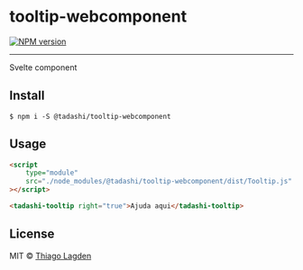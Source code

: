 # tooltip-webcomponent

[![NPM version][npm-img]][npm]


[npm-img]:         https://img.shields.io/npm/v/@tadashi/tooltip-webcomponent.svg
[npm]:             https://www.npmjs.com/package/@tadashi/tooltip-webcomponent

---

Svelte component

## Install

```
$ npm i -S @tadashi/tooltip-webcomponent
```


## Usage

```html
<script
	type="module"
	src="./node_modules/@tadashi/tooltip-webcomponent/dist/Tooltip.js"
></script>

<tadashi-tooltip right="true">Ajuda aqui</tadashi-tooltip>
```


## License

MIT © [Thiago Lagden](https://github.com/lagden)

